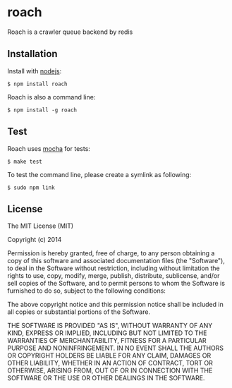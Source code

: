 
# roach

  Roach is a crawler queue backend by redis

## Installation

  Install with [nodejs](http://nodejs.org):

    $ npm install roach

  Roach is also a command line:

    $ npm install -g roach

## Test

  Roach uses [mocha](http://github.com/visionmedia/mocha) for tests:

    $ make test

  To test the command line, please create a symlink as following:

    $ sudo npm link


## License

  The MIT License (MIT)

  Copyright (c) 2014 <Petrofeed Ind>

  Permission is hereby granted, free of charge, to any person obtaining a copy
  of this software and associated documentation files (the "Software"), to deal
  in the Software without restriction, including without limitation the rights
  to use, copy, modify, merge, publish, distribute, sublicense, and/or sell
  copies of the Software, and to permit persons to whom the Software is
  furnished to do so, subject to the following conditions:

  The above copyright notice and this permission notice shall be included in
  all copies or substantial portions of the Software.

  THE SOFTWARE IS PROVIDED "AS IS", WITHOUT WARRANTY OF ANY KIND, EXPRESS OR
  IMPLIED, INCLUDING BUT NOT LIMITED TO THE WARRANTIES OF MERCHANTABILITY,
  FITNESS FOR A PARTICULAR PURPOSE AND NONINFRINGEMENT. IN NO EVENT SHALL THE
  AUTHORS OR COPYRIGHT HOLDERS BE LIABLE FOR ANY CLAIM, DAMAGES OR OTHER
  LIABILITY, WHETHER IN AN ACTION OF CONTRACT, TORT OR OTHERWISE, ARISING FROM,
  OUT OF OR IN CONNECTION WITH THE SOFTWARE OR THE USE OR OTHER DEALINGS IN
  THE SOFTWARE.